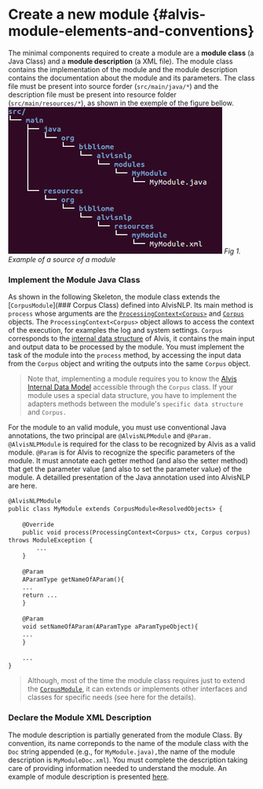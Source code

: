 
# Create a new module {#alvis-module-elements-and-conventions}

The minimal  components required to create a module are a **module class** \(a Java Class\) and a **module description** \(a XML file\). The module class contains the implementation of the module and the module description contains the documentation about the module and its parameters. The class file must be present into source forder \(`src/main/java/*`\) and the description file must be present into resource folder \(`src/main/resources/*`\), as shown in the exemple of the figure bellow.
![text](/assets/module_folder.png)
*Fig 1. Example  of  a  source  of  a  module*

### Implement the Module Java Class
As shown in the following Skeleton, the module class extends the [`CorpusModule`](### Corpus Class) defined into AlvisNLP. Its main method is `process` whose arguments are the [`ProcessingContext<Corpus>`](processingcontext) and [`Corpus`](#corpus) objects. The `ProcessingContext<Corpus>` object allows to access the context of the execution, for examples the log and system settings. `Corpus` corresponds to the [internal data structure](/alvis_internal_data_model.md) of Alvis, it contains the main input and output data to be processed by the module. You must implement the task of the module into the `process` method, by accessing the input data from the  `Corpus` object and writing the outputs into the same `Corpus` object. 

> Note that, implementing a module requires you to know the [Alvis Internal Data Model](/alvis_internal_data_model.md) accessible through the `Corpus` class. If your module uses a special data structure, you have to implement the adapters methods between the module's `specific data structure` and `Corpus.`


For the module to an valid module, you must use conventional Java annotations, the two principal are `@AlvisNLPModule` and `@Param.` `@AlvisNLPModule` is required for the class to be recognized by Alvis as a valid module. `@Param` is for Alvis to recognize the specific parameters of the module. It must annotate each getter method \(and also the setter method\) that get the parameter value \(and also to set the parameter value\) of the module. A detailled presentation of the Java annotation used into AlvisNLP are here.
```
@AlvisNLPModule
public class MyModule extends CorpusModule<ResolvedObjects> {

    @Override
    public void process(ProcessingContext<Corpus> ctx, Corpus corpus) throws ModuleException {
        ...
    }

    @Param
    AParamType getNameOfAParam(){
    ...
    return ...
    }

    @Param
    void setNameOfAParam(AParamType aParamTypeObject){
    ...
    }

    ...
}
```

> Although, most of the time the module class requires just to extend the [`CorpusModule`](#corpusmodule), it can extends or implements other interfaces and classes for specific needs \(see here for the details\).
 
### Declare the Module XML Description
The module description is partially generated from the module Class. By convention, its name correponds to the name of the module class with the `Doc` string appended \(e.g., for `MyModule.java),`the name of the module description is `MyModuleDoc.xml`\). You must complete the description taking care of providing information needed to understand the module. An example of module description is presented [here](/alvis_module_description.md).
